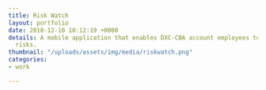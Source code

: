 ```yaml
---
title: Risk Watch
layout: portfolio
date: 2018-12-10 10:12:19 +0000
details: A mobile application that enables DXC-CBA account employees to easily raise
  risks.
thumbnail: "/uploads/assets/img/media/riskwatch.png"
categories:
- work

---
```

